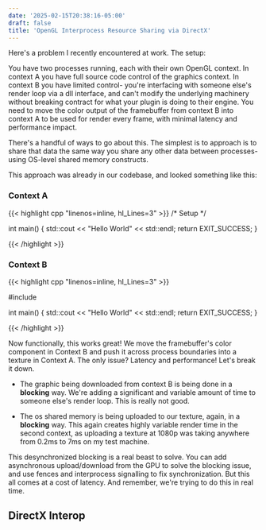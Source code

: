 ```yaml
---
date: '2025-02-15T20:38:16-05:00'
draft: false
title: 'OpenGL Interprocess Resource Sharing via DirectX'
---
```


Here's a problem I recently encountered at work. The setup:

You have two processes running, each with their own OpenGL context. In context A you have full source code control of the graphics context. In context B you have limited control- you're interfacing with someone else's render loop via a dll interface, and can't modify the underlying machinery without breaking contract for what your plugin is doing to their engine. You need to move the color output of the framebuffer from context B into context A to be used for render every frame, with minimal latency and performance impact.

There's a handful of ways to go about this. The simplest is to approach is to share that data the same way you share any other data between processes- using OS-level shared memory constructs.

This approach was already in our codebase, and looked something like this:

### Context A

{{< highlight cpp "linenos=inline, hl_Lines=3" >}}
/* Setup */

int main()
{
    std::cout << "Hello World" << std::endl;
    return EXIT_SUCCESS;
}

{{< /highlight >}}

### Context B

{{< highlight cpp "linenos=inline, hl_Lines=3" >}}

#include <iostream>

int main()
{
    std::cout << "Hello World" << std::endl;
    return EXIT_SUCCESS;
}

{{< /highlight >}}

Now functionally, this works great! We move the framebuffer's color component in Context B and push it across process boundaries into a texture in Context A. The only issue? Latency and performance! Let's break it down.

- The graphic being downloaded from context B is being done in a **blocking** way. We're adding a significant and variable amount of time to someone else's render loop. This is really not good.

- The os shared memory is being uploaded to our texture, again, in a **blocking** way. This again creates highly variable render time in the second context, as uploading a texture at 1080p was taking anywhere from 0.2ms to 7ms on my test machine.

This desynchronized blocking is a real beast to solve. You can add asynchronous upload/download from the GPU to solve the blocking issue, and use fences and interprocess signalling to fix synchronization. But this all comes at a cost of latency. And remember, we're trying to do this in real time.

## DirectX Interop

